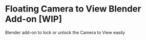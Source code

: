 # Floating Camera to View Blender Add-on [WIP]

Blender add-on to lock or unlock the Camera to View easily